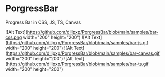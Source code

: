 # PorgressBar
 Progress Bar in CSS, JS, TS, Canvas


![Alt Text](https://github.com/dilipxp/PorgressBar/blob/main/samples/bar-css.png width="200" height="200")
![Alt Text](https://github.com/dilipxp/PorgressBar/blob/main/samples/bar-js.gif width="200" height="200")
![Alt Text](https://github.com/dilipxp/PorgressBar/blob/main/samples/bar-canvas.gif width="200" height="200")
![Alt Text](https://github.com/dilipxp/PorgressBar/blob/main/samples/bar-ts.gif width="200" height="200")
